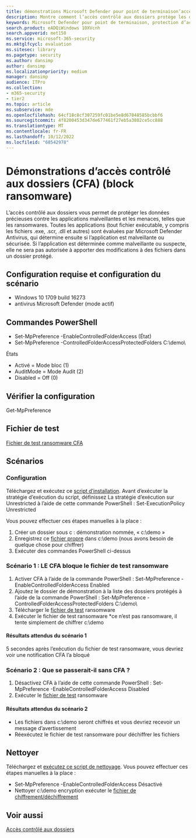 ```yaml
---
title: démonstrations Microsoft Defender pour point de terminaison’accès contrôlé aux dossiers (CFA)
description: Montre comment l’accès contrôlé aux dossiers protège les données précieuses contre les applications malveillantes et les menaces, telles que les ransomwares.
keywords: Microsoft Defender pour point de terminaison, protection d’accès contrôlé aux dossiers, démonstration de l’accès contrôlé aux dossiers
search.product: eADQiWindows 10XVcnh
search.appverid: met150
ms.service: microsoft-365-security
ms.mktglfcycl: evaluation
ms.sitesec: library
ms.pagetype: security
ms.author: dansimp
author: dansimp
ms.localizationpriority: medium
manager: dansimp
audience: ITPro
ms.collection:
- m365-security
- tier2
ms.topic: article
ms.subservice: mde
ms.openlocfilehash: 64cf18c8cf307259fc01be5e8d67048585bcbbf6
ms.sourcegitcommit: 4f8200453d347de677461f27eb5a3802ce5cc888
ms.translationtype: MT
ms.contentlocale: fr-FR
ms.lasthandoff: 10/12/2022
ms.locfileid: "68542978"
---
```

<!--- v-jweston resumes authorship and ms.authorship appx April-May 2023 ---> 

# <a name="controlled-folder-access-cfa-demonstrations-block-ransomware"></a>Démonstrations d’accès contrôlé aux dossiers (CFA) (block ransomware)

L’accès contrôlé aux dossiers vous permet de protéger les données précieuses contre les applications malveillantes et les menaces, telles que les ransomwares. Toutes les applications (tout fichier exécutable, y compris les fichiers .exe, .scr, .dll et autres) sont évaluées par Microsoft Defender Antivirus, qui détermine ensuite si l’application est malveillante ou sécurisée. Si l’application est déterminée comme malveillante ou suspecte, elle ne sera pas autorisée à apporter des modifications à des fichiers dans un dossier protégé.

## <a name="scenario-requirements-and-setup"></a>Configuration requise et configuration du scénario

- Windows 10 1709 build 16273
- antivirus Microsoft Defender (mode actif)

## <a name="powershell-commands"></a>Commandes PowerShell

- Set-MpPreference -EnableControlledFolderAccess (État)
- Set-MpPreference -ControlledFolderAccessProtectedFolders C:\demo\

États
- Activé = Mode bloc (1)
- AuditMode = Mode Audit (2)
- Disabled = Off (0)

## <a name="verify-configuration"></a>Vérifier la configuration

Get-MpPreference

## <a name="test-file"></a>Fichier de test
[Fichier de test ransomware CFA](https://demo.wd.microsoft.com/Content/ransomware_testfile_unsigned.exe)

## <a name="scenarios"></a>Scénarios

### <a name="setup"></a>Configuration

Téléchargez et exécutez ce [script d’installation](https://demo.wd.microsoft.com/Content/CFA_SetupScript.zip). Avant d’exécuter la stratégie d’exécution du script, définissez La stratégie d’exécution sur Unrestricted à l’aide de cette commande PowerShell : Set-ExecutionPolicy Unrestricted

Vous pouvez effectuer ces étapes manuelles à la place :

1. Créer un dossier sous c : démonstration nommée, « c:\demo »
2. Enregistrez ce [fichier propre](https://demo.wd.microsoft.com/Content/testfile_safe.txt) dans c:\demo (nous avons besoin de quelque chose pour chiffrer)
3. Exécuter des commandes PowerShell ci-dessus

### <a name="scenario-1-cfa-blocks-ransomware-test-file"></a>Scénario 1 : LE CFA bloque le fichier de test ransomware

1. Activer CFA à l’aide de la commande PowerShell : Set-MpPreference -EnableControlledFolderAccess Enabled
2. Ajoutez le dossier de démonstration à la liste des dossiers protégés à l’aide de la commande PowerShell : Set-MpPreference -ControlledFolderAccessProtectedFolders C:\demo\
3. Télécharger le [fichier de test](https://demo.wd.microsoft.com/Content/ransomware_testfile_unsigned.exe) ransomware
4. Exécuter le fichier de test ransomware *ce n’est pas ransomware, il tente simplement de chiffrer c:\demo

#### <a name="scenario-1-expected-results"></a>Résultats attendus du scénario 1

5 secondes après l’exécution du fichier de test ransomware, vous devriez voir une notification CFA l’a bloqué

### <a name="scenario-2-what-would-happen-without-cfa"></a>Scénario 2 : Que se passerait-il sans CFA ?

1. Désactivez CFA à l’aide de cette commande PowerShell : Set-MpPreference -EnableControlledFolderAccess Disabled
2. Exécuter le [fichier de test](https://demo.wd.microsoft.com/Content/ransomware_testfile_unsigned.exe) ransomware

#### <a name="scenario-2-expected-results"></a>Résultats attendus du scénario 2

- Les fichiers dans c:\demo seront chiffrés et vous devriez recevoir un message d’avertissement
- Réexécutez le fichier de test ransomware pour déchiffrer les fichiers

## <a name="clean-up"></a>Nettoyer

Téléchargez et [exécutez ce script de nettoyage](https://demo.wd.microsoft.com/Content/ASR_CFA_CleanupScript.zip). Vous pouvez effectuer ces étapes manuelles à la place :

- Set-MpPreference -EnableControlledFolderAccess Désactivé
- Nettoyer c:\demo encryption exécuter le [fichier de chiffrement/déchiffrement](https://demo.wd.microsoft.com/Content/ransomware_cleanup_encrypt_decrypt.exe)

## <a name="see-also"></a>Voir aussi
[Accès contrôlé aux dossiers](/windows/threat-protection/windows-defender-exploit-guard/controlled-folders-exploit-guard?ocid=wd-av-demo-cfa-bottom)

